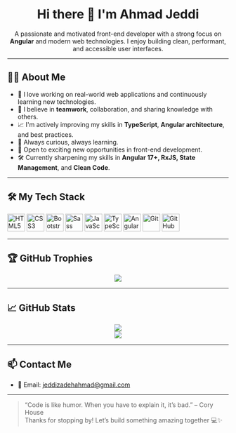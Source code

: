 <h1 align="center">Hi there 👋 I'm Ahmad Jeddi</h1>

<p align="center">
  A passionate and motivated front-end developer with a strong focus on <strong>Angular</strong> and modern web technologies. I enjoy building clean, performant, and accessible user interfaces.  
</p>

---

## 👨‍💻 About Me

- 🚀 I love working on real-world web applications and continuously learning new technologies.  
- 🤝 I believe in **teamwork**, collaboration, and sharing knowledge with others.  
- 📈 I'm actively improving my skills in **TypeScript**, **Angular architecture**, and best practices.  
- 🧠 Always curious, always learning.  
- 💼 Open to exciting new opportunities in front-end development.  
- 🛠️ Currently sharpening my skills in **Angular 17+, RxJS, State Management**, and **Clean Code**.

---

## 🛠️ My Tech Stack

<p align="left">
  <img src="https://cdn.jsdelivr.net/gh/devicons/devicon/icons/html5/html5-original.svg" width="40" title="HTML5"/>
  <img src="https://cdn.jsdelivr.net/gh/devicons/devicon/icons/css3/css3-original.svg" width="40" title="CSS3"/>
  <img src="https://cdn.jsdelivr.net/gh/devicons/devicon/icons/bootstrap/bootstrap-original.svg" width="40" title="Bootstrap"/>
  <img src="https://cdn.jsdelivr.net/gh/devicons/devicon/icons/sass/sass-original.svg" width="40" title="Sass"/>
  <img src="https://cdn.jsdelivr.net/gh/devicons/devicon/icons/javascript/javascript-original.svg" width="40" title="JavaScript"/>
  <img src="https://cdn.jsdelivr.net/gh/devicons/devicon/icons/typescript/typescript-original.svg" width="40" title="TypeScript"/>
  <img src="https://cdn.jsdelivr.net/gh/devicons/devicon/icons/angularjs/angularjs-original.svg" width="40" title="Angular"/>
  <img src="https://cdn.jsdelivr.net/gh/devicons/devicon/icons/git/git-original.svg" width="40" title="Git"/>
  <img src="https://cdn.jsdelivr.net/gh/devicons/devicon/icons/github/github-original.svg" width="40" title="GitHub"/>
</p>

---

## 🏆 GitHub Trophies

<p align="center">
  <img src="https://github-profile-trophy.vercel.app/?username=AhmadJeddi&theme=radical&no-frame=true&margin-w=10&row=1"/>
</p>

---

## 📈 GitHub Stats

<p align="center">
  <img src="https://github-readme-stats.vercel.app/api?username=AhmadJeddi&show_icons=true&theme=radical" />
  <br/>
  <img src="https://github-readme-streak-stats.herokuapp.com/?user=AhmadJeddi&theme=radical" />
</p>

---

## 📫 Contact Me

- 📧 Email: jeddizadehahmad@gmail.com

---

> “Code is like humor. When you have to explain it, it’s bad.” – Cory House  
> Thanks for stopping by! Let’s build something amazing together 💻✨
